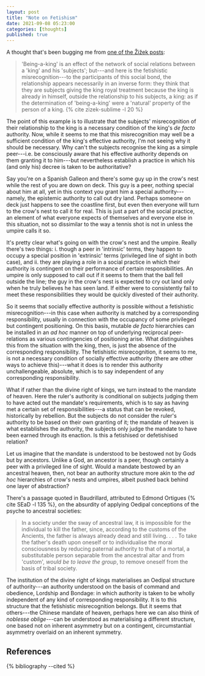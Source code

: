 ```yaml
---
layout: post
title: "Note on Fetishism"
date: 2021-09-08 05:23:00
categories: [thoughts]
published: true
---
```


A thought that's been bugging me from [one of the Žižek posts]({{site.baseurl}}/2021/08/29/zizek-commodity-form.html):

> 'Being-a-king' is an effect of the network of social relations between a 'king' and his 'subjects'; but---and here is the fetishistic misrecognition---to the participants of this social bond, the relationship appears necessarily in an inverse form: they think that they are subjects giving the king royal treatment because the king is already in himself, outside the relationship to his subjects, a king: as if the determination of 'being-a-king' were a 'natural' property of the person of a king. {% cite zizek-sublime -l 20 %}

<!--more-->

The point of this example is to illustrate that the subjects' misrecognition of their relationship to the king is a necessary condition of the king's _de facto_ authority. Now, while it seems to me that this misrecognition may well be a sufficient condition of the king's effective authority, I'm not seeing why it should be necessary. Why can't the subjects recognise the king as a simple peer---i.e. be consciously aware that his effective authority depends on them granting it to him---but nevertheless establish a practice in which his (and only his) decree is taken to be authoritative?

Say you're on a Spanish Galleon and there's some guy up in the crow's nest while the rest of you are down on deck. This guy is a peer, nothing special about him at all, yet in this context you grant him a special authority---namely, the epistemic authority to call out dry land. Perhaps someone on deck just happens to see the coastline first, but even then everyone will turn to the crow's nest to call it for real. This is just a part of the social practice, an element of what everyone expects of themselves and everyone else in this situation, not so dissimilar to the way a tennis shot is not in unless the umpire calls it so.

It's pretty clear what's going on with the crow's nest and the umpire. Really there's two things: i. though a peer in 'intrinsic' terms, they happen to occupy a special position in 'extrinsic' terms (privileged line of sight in both case), and ii. they are playing a role in a social practice in which their authority is contingent on their performance of certain responsibilities. An umpire is only supposed to call out if it seems to them that the ball fell outside the line; the guy in the crow's nest is expected to cry out land only when he truly believes he has seen land. If either were to consistently fail to meet these responsibilities they would be quickly divested of their authority.

So it seems that socially effective authority is possible without a fetishistic misrecognition---in this case when authority is matched by a corresponding responsibility, usually in connection with the occupancy of some privileged but contingent positioning. On this basis, mutable _de facto_ hierarchies can be installed in an _ad hoc_ manner on top of underlying reciprocal peer-relations as various contingencies of positioning arise. What distinguishes this from the situation with the king, then, is just the absence of the corresponding responsibility. The fetishistic misrecognition, it seems to me, is not a necessary condition of socially effective authority (there are other ways to achieve this)---what it does is to render this authority unchallengeable, absolute, which is to say independent of any corresponding responsibility.

What if rather than the divine right of kings, we turn instead to the mandate of heaven. Here the ruler's authority is conditional on subjects judging them to have acted out the mandate's requirements, which is to say as having met a certain set of responsibilities---a status that can be revoked, historically by rebellion. But the subjects do not consider the ruler's authority to be based on their own granting of it; the mandate of heaven is what establishes the authority, the subjects only judge the mandate to have been earned through its enaction. Is this a fetishised or defetishised relation?

Let us imagine that the mandate is understood to be bestowed not by Gods but by ancestors. Unlike a God, an ancestor is a peer, though certainly a peer with a privileged line of sight. Would a mandate bestowed by an ancestral heaven, then, not bear an authority structure more akin to the _ad hoc_ hierarchies of crow's nests and umpires, albeit pushed back behind one layer of abstraction?

There's a passage quoted in Baudrillard, attributed to Edmond Ortigues {% cite SEaD -l 135 %}, on the absurdity of applying Oedipal conceptions of the psyche to ancestral societies:

> In a society under the sway of ancestral law, it is impossible for the individual to kill the father, since, according to the customs of the Ancients, the father is always already dead and still living. . . . To take the father's death upon oneself or to individualise the moral consciousness by reducing paternal authority to that of a mortal, a substitutable person separable from the ancestral altar and from 'custom', _would be to leave the group_, to remove oneself from the basis of tribal society.

The institution of the divine right of kings materialises an Oedipal structure of authority---an authority understood on the basis of command and obedience, Lordship and Bondage: in which authority is taken to be wholly independent of any kind of corresponding responsibility. It is to this structure that the fetishistic misrecognition belongs. But it seems that others---the Chinese mandate of heaven, perhaps here we can also think of _noblesse oblige_---can be understood as materialising a different structure, one based not on inherent asymmetry but on a contingent, circumstantial asymmetry overlaid on an inherent symmetry.


## References
{% bibliography --cited %}
